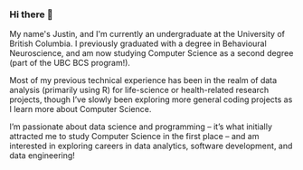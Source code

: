 ### Hi there 👋

<!--
**justinjao/justinjao** is a ✨ _special_ ✨ repository because its `README.md` (this file) appears on your GitHub profile.

Here are some ideas to get you started:

- 🔭 I’m currently working on ...
- 🌱 I’m currently learning ...
- 👯 I’m looking to collaborate on ...
- 🤔 I’m looking for help with ...
- 💬 Ask me about ...
- 📫 How to reach me: ...
- 😄 Pronouns: ...
- ⚡ Fun fact: ...
-->

My name's Justin, and I'm currently an undergraduate at the University of British Columbia. I previously graduated with a degree in Behavioural Neuroscience, and am now studying Computer Science as a second degree (part of the UBC BCS program!).

Most of my previous technical experience has been in the realm of data analysis (primarily using R) for life-science or health-related research projects, though I’ve slowly been exploring more general coding projects as I learn more about Computer Science. 

I’m passionate about data science and programming – it’s what initially attracted me to study Computer Science in the first place – and am interested in exploring careers in data analytics, software development, and data engineering!

